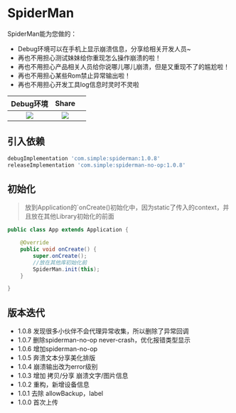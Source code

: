 # SpiderMan


SpiderMan能为您做的：

* Debug环境可以在手机上显示崩溃信息，分享给相关开发人员~
* 再也不用担心测试妹妹给你重现怎么操作崩溃的啦！
* 再也不用担心产品相关人员给你说哪儿哪儿崩溃，但是又重现不了的尴尬啦！
* 再也不用担心某些Rom禁止异常输出啦！
* 再也不用担心开发工具log信息时灵时不灵啦

|                          Debug环境                           |                            Share                             |      |
| :----------------------------------------------------------: | :----------------------------------------------------------: | ---- |
| ![](https://simple-bucket-1257044365.cos.ap-chongqing.myqcloud.com/debug.gif) | ![](https://ws1.sinaimg.cn/mw690/00677ch9gy1ftoekwmvl3j30af0hygof) |      |


## 引入依赖

```groovy
debugImplementation 'com.simple:spiderman:1.0.8'
releaseImplementation 'com.simple:spiderman-no-op:1.0.8'
```

## 初始化

> 放到Application的`onCreate()初始化中，因为static了传入的context，并且放在其他Library初始化的前面

```java
public class App extends Application {

    @Override
    public void onCreate() {
        super.onCreate();
		//放在其他库初始化前
        SpiderMan.init(this);
    }

}
```


## 版本迭代

* 1.0.8 发现很多小伙伴不会代理异常收集，所以删除了异常回调
* 1.0.7 删除spiderman-no-op never-crash，优化报错类型显示
* 1.0.6 增加spiderman-no-op
* 1.0.5 奔溃文本分享美化排版
* 1.0.4 崩溃输出改为error级别
* 1.0.3 增加 拷贝/分享 崩溃文字/图片信息
* 1.0.2 重构，新增设备信息
* 1.0.1 去除 allowBackup，label
* 1.0.0 首次上传

